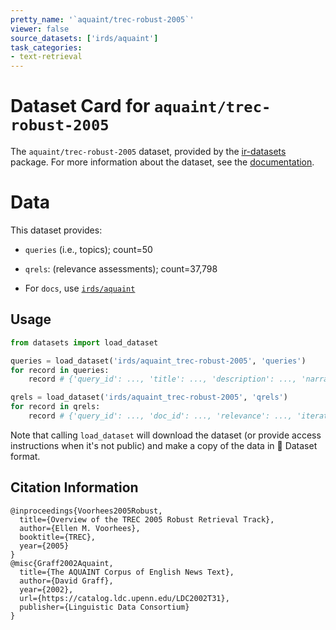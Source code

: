 ```yaml
---
pretty_name: '`aquaint/trec-robust-2005`'
viewer: false
source_datasets: ['irds/aquaint']
task_categories:
- text-retrieval
---
```


# Dataset Card for `aquaint/trec-robust-2005`

The `aquaint/trec-robust-2005` dataset, provided by the [ir-datasets](https://ir-datasets.com/) package.
For more information about the dataset, see the [documentation](https://ir-datasets.com/aquaint#aquaint/trec-robust-2005).

# Data

This dataset provides:
 - `queries` (i.e., topics); count=50
 - `qrels`: (relevance assessments); count=37,798

 - For `docs`, use [`irds/aquaint`](https://huggingface.co/datasets/irds/aquaint)

## Usage

```python
from datasets import load_dataset

queries = load_dataset('irds/aquaint_trec-robust-2005', 'queries')
for record in queries:
    record # {'query_id': ..., 'title': ..., 'description': ..., 'narrative': ...}

qrels = load_dataset('irds/aquaint_trec-robust-2005', 'qrels')
for record in qrels:
    record # {'query_id': ..., 'doc_id': ..., 'relevance': ..., 'iteration': ...}

```

Note that calling `load_dataset` will download the dataset (or provide access instructions when it's not public) and make a copy of the
data in 🤗 Dataset format.

## Citation Information

```
@inproceedings{Voorhees2005Robust,
  title={Overview of the TREC 2005 Robust Retrieval Track},
  author={Ellen M. Voorhees},
  booktitle={TREC},
  year={2005}
}
@misc{Graff2002Aquaint,
  title={The AQUAINT Corpus of English News Text},
  author={David Graff},
  year={2002},
  url={https://catalog.ldc.upenn.edu/LDC2002T31},
  publisher={Linguistic Data Consortium}
}
```
